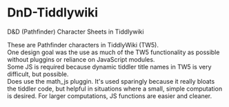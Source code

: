 # DnD-Tiddlywiki
D&amp;D (Pathfinder) Character Sheets in Tiddlywiki

These are Pathfinder characters in TiddlyWiki (TW5).  
One design goal was the use as much of the TW5 functionality as possible without pluggins or reliance on JavaScript modules.  
Some JS is required because dynamic tiddler title names in TW5 is very difficult, but possible.  
Does use the math_js pluggin.  It's used sparingly because it really bloats the tiddler code, but helpful in situations 
where a small, simple computation is desired.  For larger computations, JS functions are easier and cleaner.
